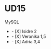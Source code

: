 # UD15
MySQL
<ul>
  <li>    - [X] Isidre 2   </li>
   <li>   - [X] Veronika 1,5  </li>
  <li>    - [X] Adria 3,4 </li> 
</ul>
